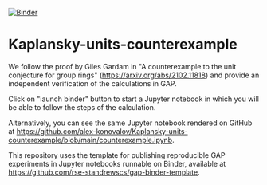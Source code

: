 [![Binder](https://mybinder.org/badge.svg)](https://mybinder.org/v2/gh/alex-konovalov/Kaplansky-units-counterexample/main?filepath=counterexample.ipynb)

# Kaplansky-units-counterexample

We follow the proof by Giles Gardam in "A counterexample to the unit conjecture for group rings"
(https://arxiv.org/abs/2102.11818) and provide an independent verification of the calculations in GAP.

Click on "launch binder" button to start a Jupyter notebook in which you will be able to
follow the steps of the calculation.

Alternatively, you can see the same Jupyter notebook rendered on GitHub at
https://github.com/alex-konovalov/Kaplansky-units-counterexample/blob/main/counterexample.ipynb.

This repository uses the template for publishing reproducible GAP experiments in Jupyter
notebooks runnable on Binder, available at https://github.com/rse-standrewscs/gap-binder-template.
